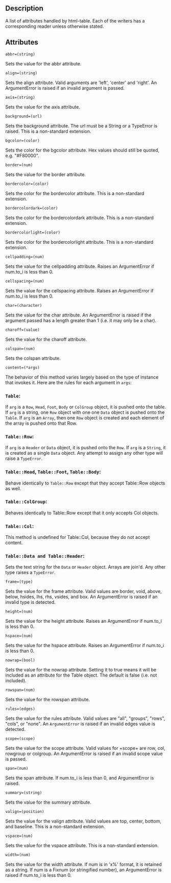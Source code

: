 ## Description
   A list of attributes handled by html-table.  Each of the writers has a
   corresponding reader unless otherwise stated.

## Attributes
`abbr=(string)`

Sets the value for the abbr attribute.

`align=(string)`

Sets the align attribute. Valid arguments are 'left', 'center' and
'right'.  An ArgumentError is raised if an invalid argument is passed.

`axis=(string)`

Sets the value for the axis attribute.

`background=(url)`

Sets the background attribute. The url must be a String or a TypeError
is raised. This is a non-standard extension.

`bgcolor=(color)`

Sets the color for the bgcolor attribute. Hex values should still be
quoted, e.g. "#F80000".

`border=(num)`

Sets the value for the border attribute.

`bordercolor=(color)`

Sets the color for the bordercolor attribute. This is a non-standard extension.

`bordercolordark=(color)`

Sets the color for the bordercolordark attribute. This is a non-standard extension.

`bordercolorlight=(color)`

Sets the color for the bordercolorlight attribute. This is a non-standard extension.

`cellpadding=(num)`

Sets the value for the cellpadding attribute.  Raises an ArgumentError if num.to_i is less than 0.

`cellspacing=(num)`

Sets the value for the cellspacing attribute.  Raises an ArgumentError if num.to_i is less than 0.

`char=(character)`

Sets the value for the char attribute.  An ArgumentError is raised if the
argument passed has a length greater than 1 (i.e. it may only be a char).

`charoff=(value)`

Sets the value for the charoff attribute.

`colspan=(num)`

Sets the colspan attribute.

`content=(*args)`

The behavior of this method varies largely based on the type of instance
that invokes it. Here are the rules for each argument in `args`:
    
### `Table`:
    
If `arg` is a `Row`, `Head`, `Foot`, `Body` or `ColGroup` object, it is
pushed onto the table. If `arg` is a string, one `Row` object with
one one `Data` object is pushed onto the `Table`. If `arg` is an `Array`,
then one `Row` object is created and each element of the array is pushed
onto that Row.
    
### `Table::Row`:
    
If `arg` is a `Header` or `Data` object, it is pushed onto the `Row`. If
`arg` is a `String`, it is created as a single `Data` object. Any attempt
to assign any other type will raise a `TypeError`.
       
### `Table::Head`, `Table::Foot`, `Table::Body`:
    
Behave identically to `Table::Row` except that they accept Table::Row objects as well.
       
### `Table::ColGroup`:
    
Behaves identically to Table::Row except that it only accepts Col objects.
       
### `Table::Col`:
    
This method is undefined for Table::Col, because they do not accept content.
       
### `Table::Data and Table::Header`:
    
Sets the text string for the `Data` or `Header` object. Arrays are join'd.
Any other type raises a `TypeError`.

`frame=(type)`

Sets the value for the frame attribute. Valid values are border, void,
above, below, hsides, lhs, rhs, vsides, and box. An ArgumentError is
raised if an invalid type is detected.

`height=(num)`

Sets the value for the height attribute. Raises an ArgumentError if
num.to_i is less than 0.

`hspace=(num)`

Sets the value for the hspace attribute. Raises an ArgumentError if
num.to_i is less than 0.

`nowrap=(bool)`

Sets the value for the nowrap attribute. Setting it to true means it will be
included as an attribute for the Table object. The default is false (i.e. not included).

`rowspan=(num)`

Sets the value for the rowspan attribute.

`rules=(edges)`

Sets the value for the rules attribute. Valid values are "all", "groups",
"rows", "cols", or "none". An `ArgumentError` is raised if an invalid edges value
is detected.

`scope=(scope)`

Sets the value for the scope attribute.  Valid values for +scope+ are
row, col, rowgroup or colgroup.  An ArgumentError is raised if an invalid
scope value is passed.

`span=(num)`

Sets the span attribute. If num.to_i is less than 0, and ArgumentError is raised.

`summary=(string)`

Sets the value for the summary attribute.

`valign=(position)`

Sets the value for the valign attribute. Valid values are top, center,
bottom, and baseline. This is a non-standard extension.

`vspace=(num)`

Sets the value for the vspace attribute. This is a non-standard extension.

`width=(num)`

Sets the value for the width attribute.  If num is in 'x%' format, it
is retained as a string.  If num is a Fixnum (or stringified number), an
ArgumentError is raised if num.to_i is less than 0.
